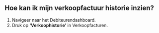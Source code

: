 ## Hoe kan ik mijn verkoopfactuur historie inzien?
1.	Navigeer naar het Debiteurendashboard. 
2.	Druk op **‘Verkoophistorie’** in Verkoopfacturen. 

